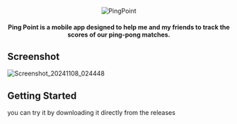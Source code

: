 

<p align="center">
  <img src="https://github.com/omar546/PingPoint/assets/71936776/5c49b150-6d9b-4752-9f3a-0ab95015a325" alt="PingPoint">
</p>




<h4 align="center">
Ping Point is a mobile app designed to help me and my friends to track the scores of our ping-pong matches.</h4>



## Screenshot
![Screenshot_20241108_024448](https://github.com/user-attachments/assets/d5ab113a-8bd4-4cc2-9f95-ed250fe111c7)

## Getting Started

you can try it by downloading it directly from the releases




